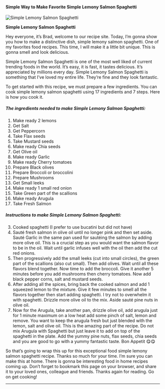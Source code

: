             

#### Simple Way to Make Favorite Simple Lemony Salmon Spaghetti

![Simple Lemony Salmon Spaghetti](https://img-global.cpcdn.com/recipes/bed9a358980d3462/751x532cq70/simple-lemony-salmon-spaghetti-recipe-main-photo.jpg)

**Simple Lemony Salmon Spaghetti**

Hey everyone, it’s Brad, welcome to our recipe site. Today, I’m gonna show you how to make a distinctive dish, simple lemony salmon spaghetti. One of my favorites food recipes. This time, I will make it a little bit unique. This is gonna smell and look delicious.

Simple Lemony Salmon Spaghetti is one of the most well liked of current trending foods in the world. It’s easy, it is fast, it tastes delicious. It’s appreciated by millions every day. Simple Lemony Salmon Spaghetti is something that I’ve loved my entire life. They’re fine and they look fantastic.

To get started with this recipe, we must prepare a few ingredients. You can cook simple lemony salmon spaghetti using 17 ingredients and 7 steps. Here is how you cook it.

##### The ingredients needed to make Simple Lemony Salmon Spaghetti:

1.  Make ready 2 lemons
2.  Get Salt
3.  Get Peppercorn
4.  Take Flax seeds
5.  Take Mustard seeds
6.  Make ready Chia seeds
7.  Get Olive oil
8.  Make ready Garlic
9.  Make ready Cherry tomatoes
10.  Prepare Black olives
11.  Prepare Broccoli or broccolini
12.  Prepare Mushrooms
13.  Get Small leeks
14.  Make ready 1 small red onion
15.  Take Green part of the scallions
16.  Make ready Arugula
17.  Take Fresh Salmon

##### Instructions to make Simple Lemony Salmon Spaghetti:

3.  Cooked spaghetti (I prefer to use bucatini but did not have)
4.  Sauté fresh salmon in olive oil until no longer pink and then set aside. Sauté Garlic in the same pan used for sautéing the salmon by adding more olive oil. This is a crucial step as you would want the salmon flavor to be in the oil. Wait until garlic infuses well with the oil then add the cut red onions.
5.  Then progressively add the small leeks (cut into small circles), the green part of the scallions (also cut small). Then add olives. Wait until all these flavors blend together. Now time to add the broccoli. Give it another 5 minutes before you add mushrooms then cherry tomatoes. Now add black pepper corns, salt and mustard seeds.
6.  After adding all the spices, bring back the cooked salmon and add 1 squeezed lemon to the mixture. Give it few minutes to smell all the flavors together then start adding spaghetti. I try not to overwhelm it with spaghetti. Drizzle more olive oil to the mix. Aside sauté pine nuts in olive oil.
7.  Now for the Arugula, take another pan, drizzle olive oil, add arugula just for 1 minute maximum on a low heat add some pinch of salt, lemon and remove. You want to keep the arugula fresh but just blended with the lemon, salt and olive oil. This is the amazing part of the recipe. Do not mix Arugula with Spaghetti but just leave it to add on top of the spaghetti in the plate. Add the yummy pine nuts, flax seeds, chia seeds and you are good to go with a yummy fantastic taste. Bon Appetit 😋😋

So that’s going to wrap this up for this exceptional food simple lemony salmon spaghetti recipe. Thanks so much for your time. I’m sure you can make this at home. There is gonna be interesting food in home recipes coming up. Don’t forget to bookmark this page on your browser, and share it to your loved ones, colleague and friends. Thanks again for reading. Go on get cooking!

* * *